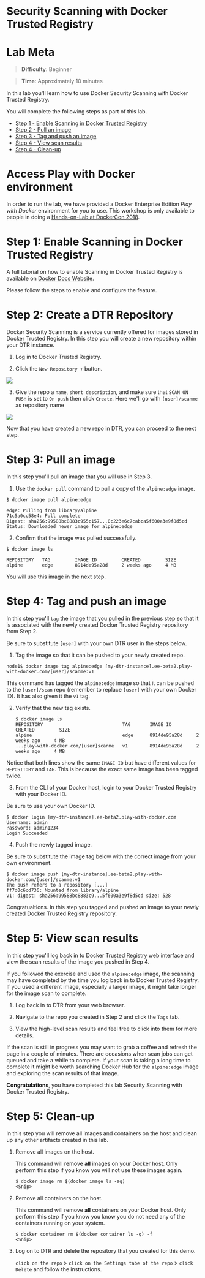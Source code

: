 # Security Scanning with Docker Trusted Registry

# Lab Meta

> **Difficulty**: Beginner

> **Time**: Approximately 10 minutes

In this lab you'll learn how to use Docker Security Scanning with Docker
Trusted Registry.

You will complete the following steps as part of this lab.

- [Step 1 - Enable Scanning in Docker Trusted Registry](#registry)
- [Step 2 - Pull an image](#pull)
- [Step 3 - Tag and push an image](#tag_push)
- [Step 4 - View scan results](#results)
- [Step 4 - Clean-up](#clean)

# Access Play with Docker environment

In order to run the lab, we have provided a Docker Enterprise Edition *Play
with Docker* environment for you to use. This workshop is only available to
people in doing a [Hands-on-Lab at DockerCon
2018](https://2018.dockercon.com/hands-on-labs/).

# <a name="registry"></a>Step 1: Enable Scanning in Docker Trusted Registry

A full tutorial on how to enable Scanning in Docker Trusted Registry is
available on [Docker Docs
Website](https://docs.docker.com/ee/dtr/admin/configure/set-up-vulnerability-scans/#enable-dtr-security-scanning).

Please follow the steps to enable and configure the feature.

# <a name="repo"></a>Step 2: Create a DTR Repository

Docker Security Scanning is a service currently offered for images stored in
Docker Trusted Registry. In this step you will create a new repository within your DTR instance.

1. Log in to Docker Trusted Registry.

2. Click the `New Repository +` button.

  ![](images/scan1.png)

3. Give the repo a `name`, `short description`, and make sure that
`SCAN ON PUSH` is set to `On push` then click `Create`. Here we'll go with
`[user]/scanme` as repository name 

  ![](images/scan2.png)

Now that you have created a new repo in DTR, you can proceed to
the next step.

# <a name="pull"></a>Step 3: Pull an image

In this step you'll pull an image that you will use in Step 3.

1. Use the `docker pull` command to pull a copy of the `alpine:edge` image.

  ```
  $ docker image pull alpine:edge

  edge: Pulling from library/alpine
  71c5a0cc58e4: Pull complete
  Digest: sha256:99588bc8883c955c157...0c223e6c7cabca5f600a3e9f8d5cd
  Status: Downloaded newer image for alpine:edge
  ```

2. Confirm that the image was pulled successfully.

  ```
  $ docker image ls

  REPOSITORY   TAG         IMAGE ID         CREATED         SIZE
  alpine       edge        8914de95a28d     2 weeks ago     4 MB
  ```

You will use this image in the next step.


# <a name="tag_push"></a>Step 4: Tag and push an image

In this step you'll `tag` the image that you pulled in the previous step so
that it is associated with the newly created Docker Trusted Registry
repository from Step 2.

Be sure to substitute `[user]` with your own DTR user in the steps below.

1. Tag the image so that it can be pushed to your newly created repo.

  ```
  node1$ docker image tag alpine:edge [my-dtr-instance].ee-beta2.play-with-docker.com/[user]/scanme:v1
  ```

  This command has tagged the `alpine:edge` image so that it can be pushed to
  the `[user]/scan` repo (remember to replace `[user]` with your
  own Docker ID). It has also given it the `v1` tag.

2. Verify that the new tag exists.

   ```
   $ docker image ls
   REPOSITORY                             TAG       IMAGE ID         CREATED         SIZE
   alpine                                 edge      8914de95a28d     2 weeks ago     4 MB
   ...play-with-docker.com/[user]scanme   v1        8914de95a28d     2 weeks ago     4 MB
   ```

  Notice that both lines show the same `IMAGE ID` but have different values for
  `REPOSITORY` and `TAG`. This is because the exact same image has been tagged
  twice.

3. From the CLI of your Docker host, login to your Docker Trusted Registry with your Docker ID.

  Be sure to use your own Docker ID.

  ```
  $ docker login [my-dtr-instance].ee-beta2.play-with-docker.com
  Username: admin
  Password: admin1234
  Login Succeeded
  ```

4. Push the newly tagged image.

  Be sure to substitute the image tag below with the correct image from your
  own environment.

  ```
  $ docker image push [my-dtr-instance].ee-beta2.play-with-docker.com/[user]/scanme:v1
  The push refers to a repository [...]
  ff7d0c6cd736: Mounted from library/alpine
  v1: digest: sha256:99588bc8883c9...5f600a3e9f8d5cd size: 528
  ```

Congratualtions. In this step you tagged and pushed an image to your newly
created Docker Trusted Registry repository.

# <a name="results"></a>Step 5: View scan results

In this step you'll log back in to Docker Trusted Registry web interface and view the scan results of the
image you pushed in Step 4.

If you followed the exercise and used the `alpine:edge` image, the scanning
may have completed by the time you log back in to Docker Trusted Registry. If you used a
different image, especially a larger image, it might take longer for the image
scan to complete.

1. Log back in to DTR from your web browser.

2. Navigate to the repo you created in Step 2 and click the `Tags` tab.

3. View the high-level scan results and feel free to click into them for more
details.

  If the scan is still in progress you may want to grab a coffee and refresh
  the page in a couple of minutes. There are occasions when scan jobs can get
  queued and take a while to complete. If your scan is taking a long time to
  complete it might be worth searching Docker Hub for the `alpine:edge` image
  and exploring the scan results of that image.

**Congratulations**, you have completed this lab Security Scanning with Docker
Trusted Registry.

# <a name="clean"></a>Step 5: Clean-up

In this step you will remove all images and containers on the host and clean up any other artifacts created in this lab.


1. Remove all images on the host.

   This command will remove **all** images on your Docker host. Only perform this step if you know you will not use these images again.

   ```
   $ docker image rm $(docker image ls -aq)
   <Snip>
   ```
2. Remove all containers on the host.

   This command will remove **all** containers on your Docker host. Only perform this step if you know you know you do not need any of the containers running on your system.

   ```
   $ docker container rm $(docker container ls -q) -f
   <Snip>
   ```

3. Log on to DTR and delete the repository that you created for this demo.

   `click on the repo` > `click on the Settings tabe of the repo` > `click Delete` and follow the instructions.
